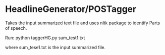 # HeadlineGenerator/POSTagger

Takes the input summarized text file and uses nltk package to identify Parts of speech.

Run:
python taggerHG.py sum_test1.txt 

where sum_tese1.txt is the input summarized file. 